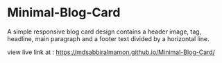 # Minimal-Blog-Card
A simple responsive blog card design contains a header image, tag, headline, main paragraph and a footer text divided by a horizontal line.

view live link at : https://mdsabbiralmamon.github.io/Minimal-Blog-Card/
